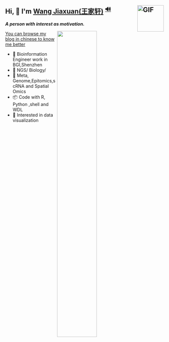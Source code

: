 ## Hi, 👋  I'm <a href="https://abego.cn" target="_blank">Wang Jiaxuan(王家轩)</a> <sup><a href="https://github.com/Charmve/Charmve/blob/master/OctoCharmve/pronounce.m4a?raw=true" title="pronunciation">🔊</a></sup><img align="right" alt="GIF" src="https://media.giphy.com/media/LnQjpWaON8nhr21vNW/giphy.gif" width="84" title="Say HI"> 

<em><b> A person with interest as motivation. </b></em>

[<img align="right" width="50%" src="https://github-readme-stats.vercel.app/api/top-langs/?username=wangjiaxuan666&layout=compact&hide=javascript,html,css,scss">](https://github.com/wangjiaxuan666/)

<!--
[<img align="right" width="50%" src="https://github-readme-stats-ouuan.vercel.app/api?username=wangjiaxuan666&theme=dark&show_icons=true">](https://metrics.lecoq.io/ouuan#gh-dark-mode-only)
[<img align="right" width="50%" src="https://github-readme-stats-ouuan.vercel.app/api?username=wangjiaxuan666&show_icons=true">](https://metrics.lecoq.io/ouuan#gh-light-mode-only)
-->

<a href="https://abego.cn" target="_blank" >You can browse my blog in chinese to know me better</a>

- 🔭 Bioinformation Engineer work in BGI,Shenzhen
- 🌱 NGS/ Biology/
- :key: Meta, Genome,Epitomics,scRNA and Spatial Omics
- :package: Code with R, Python ,shell and WDL
- :guitar: Interested in data visualization
